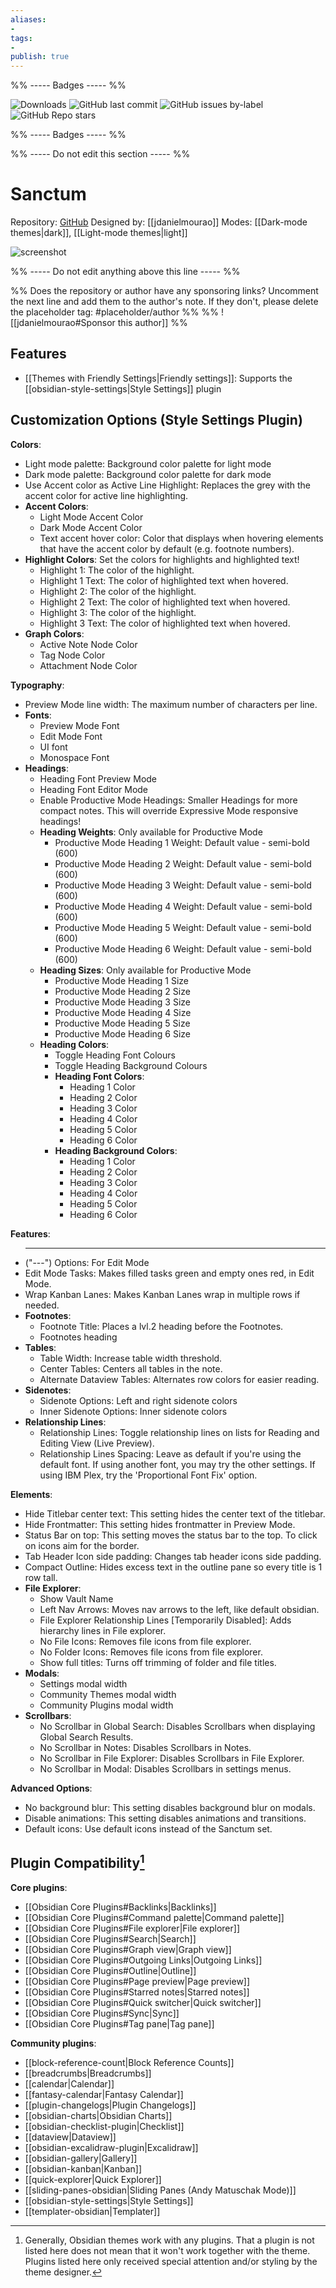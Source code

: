 ```yaml
---
aliases:
- 
tags: 
- 
publish: true
---
```


%% ----- Badges ----- %%

![Downloads](https://img.shields.io/badge/downloads-12197-573E7A?style=for-the-badge&logo=)
![GitHub last commit](https://img.shields.io/github/last-commit/jdanielmourao/obsidian-sanctum?color=573E7A&label=last%20update&logo=github&style=for-the-badge)
![GitHub issues by-label](https://img.shields.io/github/issues/jdanielmourao/obsidian-sanctum/help%20wanted?color=573E7A&logo=github&style=for-the-badge) 
![GitHub Repo stars](https://img.shields.io/github/stars/jdanielmourao/obsidian-sanctum?color=573E7A&logo=github&style=for-the-badge)

%% ----- Badges ----- %%

%% ----- Do not edit this section ----- %%

# Sanctum

Repository: [GitHub](https://github.com/jdanielmourao/obsidian-sanctum)
Designed by: [[jdanielmourao]]
Modes: [[Dark-mode themes|dark]], [[Light-mode themes|light]]



![screenshot](https://github.com/jdanielmourao/obsidian-sanctum/raw/main/cover.png)

%% ----- Do not edit anything above this line ----- %% 

%% Does the repository or author have any sponsoring links? Uncomment the next line and add them to the author's note. If they don't, please delete the placeholder tag: #placeholder/author %%
%% ![[jdanielmourao#Sponsor this author]] %%


## Features

- [[Themes with Friendly Settings|Friendly settings]]: Supports the [[obsidian-style-settings|Style Settings]] plugin

## Customization Options (Style Settings Plugin) 

**Colors**: 
- Light mode palette: Background color palette for light mode
- Dark mode palette: Background color palette for dark mode
- Use Accent color as Active Line Highlight: Replaces the grey with the accent color for active line highlighting.
- **Accent Colors**: 
    - Light Mode Accent Color
    - Dark Mode Accent Color
    - Text accent hover color: Color that displays when hovering elements that have the accent color by default (e.g. footnote numbers).
- **Highlight Colors**: Set the colors for highlights and highlighted text!
    - Highlight 1: The color of the highlight.
    - Highlight 1 Text: The color of highlighted text when hovered.
    - Highlight 2: The color of the highlight.
    - Highlight 2 Text: The color of highlighted text when hovered.
    - Highlight 3: The color of the highlight.
    - Highlight 3 Text: The color of highlighted text when hovered.
- **Graph Colors**: 
    - Active Note Node Color
    - Tag Node Color
    - Attachment Node Color

**Typography**: 
- Preview Mode line width: The maximum number of characters per line.
- **Fonts**: 
    - Preview Mode Font
    - Edit Mode Font
    - UI font
    - Monospace Font
- **Headings**: 
    - Heading Font Preview Mode
    - Heading Font Editor Mode
    - Enable Productive Mode Headings: Smaller Headings for more compact notes. This will override Expressive Mode responsive headings!
    - **Heading Weights**: Only available for Productive Mode
        - Productive Mode Heading 1 Weight: Default value - semi-bold (600)
        - Productive Mode Heading 2 Weight: Default value - semi-bold (600)
        - Productive Mode Heading 3 Weight: Default value - semi-bold (600)
        - Productive Mode Heading 4 Weight: Default value - semi-bold (600)
        - Productive Mode Heading 5 Weight: Default value - semi-bold (600)
        - Productive Mode Heading 6 Weight: Default value - semi-bold (600)
    - **Heading Sizes**: Only available for Productive Mode
        - Productive Mode Heading 1 Size
        - Productive Mode Heading 2 Size
        - Productive Mode Heading 3 Size
        - Productive Mode Heading 4 Size
        - Productive Mode Heading 5 Size
        - Productive Mode Heading 6 Size
    - **Heading Colors**: 
        - Toggle Heading Font Colours
        - Toggle Heading Background Colours
        - **Heading Font Colors**: 
            - Heading 1 Color
            - Heading 2 Color
            - Heading 3 Color
            - Heading 4 Color
            - Heading 5 Color
            - Heading 6 Color
        - **Heading Background Colors**: 
            - Heading 1 Color
            - Heading 2 Color
            - Heading 3 Color
            - Heading 4 Color
            - Heading 5 Color
            - Heading 6 Color

**Features**: 
- <hr> ("---") Options: For Edit Mode
- Edit Mode Tasks: Makes filled tasks green and empty ones red, in Edit Mode.
- Wrap Kanban Lanes: Makes Kanban Lanes wrap in multiple rows if needed.
- **Footnotes**: 
    - Footnote Title: Places a lvl.2 heading before the Footnotes.
    - Footnotes heading
- **Tables**: 
    - Table Width: Increase table width threshold.
    - Center Tables: Centers all tables in the note.
    - Alternate Dataview Tables: Alternates row colors for easier reading.
- **Sidenotes**: 
    - Sidenote Options: Left and right sidenote colors
    - Inner Sidenote Options: Inner sidenote colors
- **Relationship Lines**: 
    - Relationship Lines: Toggle relationship lines on lists for Reading and Editing View (Live Preview).
    - Relationship Lines Spacing: Leave as default if you're using the default font. If using another font, you may try the other settings. If using IBM Plex, try the 'Proportional Font Fix' option.

**Elements**: 
- Hide Titlebar center text: This setting hides the center text of the titlebar.
- Hide Frontmatter: This setting hides frontmatter in Preview Mode.
- Status Bar on top: This setting moves the status bar to the top. To click on icons aim for the border.
- Tab Header Icon side padding: Changes tab header icons side padding.
- Compact Outline: Hides excess text in the outline pane so every title is 1 row tall.
- **File Explorer**: 
    - Show Vault Name
    - Left Nav Arrows: Moves nav arrows to the left, like default obsidian.
    - File Explorer Relationship Lines [Temporarily Disabled]: Adds hierarchy lines in File explorer.
    - No File Icons: Removes file icons from file explorer.
    - No Folder Icons: Removes file icons from file explorer.
    - Show full titles: Turns off trimming of folder and file titles.
- **Modals**: 
    - Settings modal width
    - Community Themes modal width
    - Community Plugins modal width
- **Scrollbars**: 
    - No Scrollbar in Global Search: Disables Scrollbars when displaying Global Search Results.
    - No Scrollbar in Notes: Disables Scrollbars in Notes.
    - No Scrollbar in File Explorer: Disables Scrollbars in File Explorer.
    - No Scrollbar in Modal: Disables Scrollbars in settings menus.

**Advanced Options**: 
- No background blur: This setting disables background blur on modals.
- Disable animations: This setting disables animations and transitions.
- Default icons: Use default icons instead of the Sanctum set.

## Plugin Compatibility[^1]

**Core plugins**:
- [[Obsidian Core Plugins#Backlinks|Backlinks]]
- [[Obsidian Core Plugins#Command palette|Command palette]]
- [[Obsidian Core Plugins#File explorer|File explorer]]
- [[Obsidian Core Plugins#Search|Search]]
- [[Obsidian Core Plugins#Graph view|Graph view]]
- [[Obsidian Core Plugins#Outgoing Links|Outgoing Links]]
- [[Obsidian Core Plugins#Outline|Outline]]
- [[Obsidian Core Plugins#Page preview|Page preview]]
- [[Obsidian Core Plugins#Starred notes|Starred notes]]
- [[Obsidian Core Plugins#Quick switcher|Quick switcher]]
- [[Obsidian Core Plugins#Sync|Sync]]
- [[Obsidian Core Plugins#Tag pane|Tag pane]]

**Community plugins**:
- [[block-reference-count|Block Reference Counts]]
- [[breadcrumbs|Breadcrumbs]]
- [[calendar|Calendar]]
- [[fantasy-calendar|Fantasy Calendar]]
- [[plugin-changelogs|Plugin Changelogs]]
- [[obsidian-charts|Obsidian Charts]]
- [[obsidian-checklist-plugin|Checklist]]
- [[dataview|Dataview]]
- [[obsidian-excalidraw-plugin|Excalidraw]]
- [[obsidian-gallery|Gallery]]
- [[obsidian-kanban|Kanban]]
- [[quick-explorer|Quick Explorer]]
- [[sliding-panes-obsidian|Sliding Panes (Andy Matuschak Mode)]]
- [[obsidian-style-settings|Style Settings]]
- [[templater-obsidian|Templater]]

[^1]: Generally, Obsidian themes work with any plugins. That a plugin is not listed here does not mean that it won't work together with the theme. Plugins listed here only received special attention and/or styling by the theme designer.
